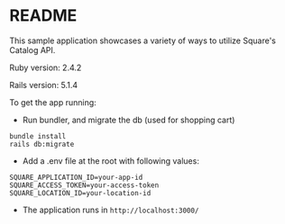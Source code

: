 # README

This sample application showcases a variety of ways to utilize Square's Catalog API.

Ruby version: 2.4.2

Rails version: 5.1.4

To get the app running:

* Run bundler, and migrate the db (used for shopping cart)

```
bundle install
rails db:migrate
```
* Add a .env file at the root with following values:

```
SQUARE_APPLICATION_ID=your-app-id
SQUARE_ACCESS_TOKEN=your-access-token
SQUARE_LOCATION_ID=your-location-id
```

* The application runs in `http://localhost:3000/`
